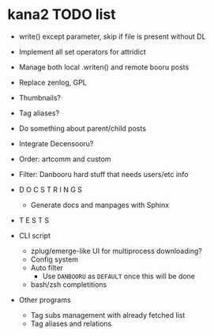 # kana2 TODO list

- write() except parameter, skip if file is present without DL

- Implement all set operators for attridict

- Manage both local .writen() and remote booru posts

- Replace zenlog, GPL

- Thumbnails?
- Tag aliases?
- Do something about parent/child posts
- Integrate Decensooru?

- Order: artcomm and custom
- Filter: Danbooru hard stuff that needs users/etc info

- D O C S T R I N G S
    - Generate docs and manpages with Sphinx
- T E S T S

- CLI script
    - zplug/emerge-like UI for multiprocess downloading?
    - Config system
    - Auto filter
      - Use `DANBOORU` as `DEFAULT` once this will be done
    - bash/zsh completitions

- Other programs
    - Tag subs management with already fetched list
    - Tag aliases and relations
